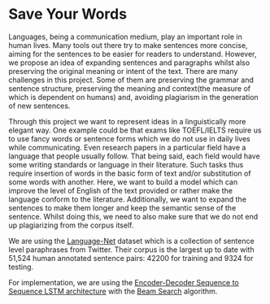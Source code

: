 # Save Your Words

Languages, being a communication medium, play an important role in human lives. Many tools out there try to make sentences more concise, aiming for the sentences to be easier for readers to understand. However, we propose an idea of expanding sentences and paragraphs whilst also preserving the original meaning or intent of the text. There are many challenges in this project. Some of them are preserving the grammar and sentence structure, preserving the meaning and context(the measure of which is dependent on humans) and, avoiding plagiarism in the generation of new sentences.

Through this project we want to represent ideas in a linguistically more elegant way. One example could be that exams like TOEFL/IELTS require us to use fancy words or sentence forms which we do not use in daily lives while communicating. Even research papers in a particular field have a language that people usually follow. That being said, each field would have some writing standards or language in their literature. Such tasks thus require insertion of words in the basic form of text and/or substitution of some words with another. Here, we want to build a model which can improve the level of English of the text provided or rather make the language conform to the literature. Additionally, we want to expand the sentences to make them longer and keep the semantic sense of the sentence. Whilst doing this, we need to also make sure that we do not end up plagiarizing from the corpus itself.

We are using the [Language-Net](https://lanwuwei.github.io/Twitter-URL-Corpus/) dataset which is a collection of sentence level paraphrases from Twitter. Their corpus is the largest up to date with 51,524 human annotated sentence pairs: 42200 for training and 9324 for testing.

For implementation, we are using the [Encoder-Decoder Sequence to Sequence LSTM architecture](https://towardsdatascience.com/understanding-encoder-decoder-sequence-to-sequence-model-679e04af4346) with the [Beam Search](https://towardsdatascience.com/an-intuitive-explanation-of-beam-search-9b1d744e7a0f) algorithm.
